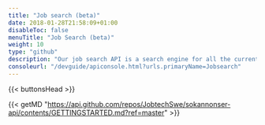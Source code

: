 ```yaml
---
title: "Job search (beta)"
date: 2018-01-28T21:58:09+01:00
disableToc: false
menuTitle: "Job Search (beta)"
weight: 10
type: "github"
description: "Our job search API is a search engine for all the current job ads from Platsbanken. The aim is to make a simple yet versatile API that should suit anyone building any kind of application involving data from job ads."
consoleurl: "/devguide/apiconsole.html?urls.primaryName=Jobsearch"
---
```


{{< buttonsHead >}}

{{< getMD "https://api.github.com/repos/JobtechSwe/sokannonser-api/contents/GETTINGSTARTED.md?ref=master" >}}



